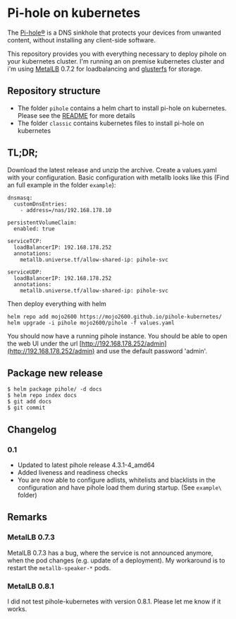 # Pi-hole on kubernetes

The [Pi-hole®](https://pi-hole.net/) is a DNS sinkhole that protects your devices from unwanted content, without installing any client-side software.

This repository provides you with everything necessary to deploy pihole on your kubernetes cluster. I'm running an on premise kubernetes cluster and i'm using [MetalLB](https://metallb.universe.tf) 0.7.2 for loadbalancing and [glusterfs](https://github.com/gluster/gluster-kubernetes) for storage.

## Repository structure
* The folder `pihole` contains a helm chart to install pi-hole on kubernetes. Please see the [README](pihole/README.md) for more details
* The folder `classic` contains kubernetes files to install pi-hole on kubernetes

## TL;DR;

Download the latest release and unzip the archive. Create a values.yaml with your configuration. Basic configuration with metallb looks like this (Find an full example in the folder `example`):

```console
dnsmasq:
  customDnsEntries:
    - address=/nas/192.168.178.10

persistentVolumeClaim:
  enabled: true

serviceTCP:
  loadBalancerIP: 192.168.178.252
  annotations:
    metallb.universe.tf/allow-shared-ip: pihole-svc

serviceUDP:
  loadBalancerIP: 192.168.178.252
  annotations:
    metallb.universe.tf/allow-shared-ip: pihole-svc

```

Then deploy everything with helm

```console
helm repo add mojo2600 https://mojo2600.github.io/pihole-kubernetes/
helm upgrade -i pihole mojo2600/pihole -f values.yaml
```

You should now have a running pihole instance. You should be able to open the web UI under the url [http://192.168.178.252/admin](http://192.168.178.252/admin) and use the default password 'admin'.

## Package new release
```shell
$ helm package pihole/ -d docs
$ helm repo index docs
$ git add docs
$ git commit
```

## Changelog

### 0.1

* Updated to latest pihole release 4.3.1-4_amd64 
* Added liveness and readiness checks
* You are now able to configure adlists, whitelists and blacklists in the configuration and have pihole load them during startup. (See `example\` folder)

## Remarks

### MetalLB 0.7.3

MetalLB 0.7.3 has a bug, where the service is not announced anymore, when the pod changes (e.g. update of a deployment). My workaround is to restart the `metallb-speaker-*` pods.

### MetalLB 0.8.1

I did not test pihole-kubernetes with version 0.8.1. Please let me know if it works.
